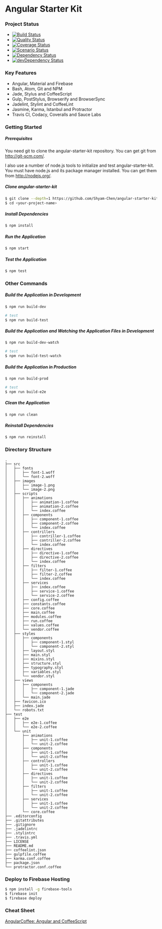 # Angular Starter Kit

### Project Status
* [![Build Status](https://travis-ci.org/Shyam-Chen/angular-starter-kit.svg?branch=master)](https://travis-ci.org/Shyam-Chen/angular-starter-kit)
* [![Quality Status](https://img.shields.io/badge/quality-level%20A-brightgreen.svg)](https://www.codacy.com/app/shyamchen1994/angular-starter-kit)
* [![Coverage Status](https://coveralls.io/repos/github/Shyam-Chen/angular-starter-kit/badge.svg?branch=master)](https://coveralls.io/github/Shyam-Chen/angular-starter-kit?branch=master)
* [![Scenario Status](https://img.shields.io/badge/scenario-unknown%20-lightgrey.svg)](https://saucelabs.com/u/Shyam-Chen)
* [![Dependency Status](https://david-dm.org/Shyam-Chen/angular-starter-kit.svg)](https://david-dm.org/Shyam-Chen/angular-starter-kit)
* [![devDependency Status](https://david-dm.org/Shyam-Chen/angular-starter-kit/dev-status.svg)](https://david-dm.org/Shyam-Chen/angular-starter-kit#info=devDependencies)

### Key Features
* Angular, Material and Firebase
* Bash, Atom, Git and NPM
* Jade, Stylus and CoffeeScript
* Gulp, PostStylus, Browserify and BrowserSync  
* Jadelint, Stylint and CoffeeLint
* Jasmine, Karma, Istanbul and Protractor
* Travis CI, Codacy, Coveralls and Sauce Labs

### Getting Started
##### Prerequisites
You need git to clone the angular-starter-kit repository. You can get git from http://git-scm.com/.

I also use a number of node.js tools to initialize and test angular-starter-kit. You must have node.js and its package manager installed. You can get them from http://nodejs.org/.

##### Clone angular-starter-kit
```bash
$ git clone --depth=1 https://github.com/Shyam-Chen/angular-starter-kit.git <your-project-name>
$ cd <your-project-name>
```

##### Install Dependencies
```bash
$ npm install
```

##### Run the Application
```bash
$ npm start
```

##### Test the Application
```bash
$ npm test

```

### Other Commands
##### Build the Application in Development
```bash
$ npm run build-dev

# test
$ npm run build-test
```

##### Build the Application and Watching the Application Files in Development
```bash
$ npm run build-dev-watch

# test
$ npm run build-test-watch
```

##### Build the Application in Production
```bash
$ npm run build-prod

# test
$ npm run build-e2e
```

##### Clean the Application
```bash
$ npm run clean
```

##### Reinstall Dependencies
```bash
$ npm run reinstall
```

### Directory Structure
```
.
├── src
│   ├── fonts
│   │   ├── font-1.woff
│   │   └── font-2.woff
│   ├── images
│   │   ├── image-1.png
│   │   └── image-2.png
│   ├── scripts
│   │   ├── animations
│   │   │   ├── animation-1.coffee
│   │   │   ├── animation-2.coffee
│   │   │   └── index.coffee
│   │   ├── components
│   │   │   ├── component-1.coffee
│   │   │   ├── component-2.coffee
│   │   │   └── index.coffee
│   │   ├── contrillers
│   │   │   ├── contriller-1.coffee
│   │   │   ├── contriller-2.coffee
│   │   │   └── index.coffee
│   │   ├── directives
│   │   │   ├── directive-1.coffee
│   │   │   ├── directive-2.coffee
│   │   │   └── index.coffee
│   │   ├── filters
│   │   │   ├── filter-1.coffee
│   │   │   ├── filter-2.coffee
│   │   │   └── index.coffee
│   │   ├── services
│   │   │   ├── index.coffee
│   │   │   ├── service-1.coffee
│   │   │   └── service-2.coffee
│   │   ├── config.coffee
│   │   ├── constants.coffee
│   │   ├── core.coffee
│   │   ├── main.coffee
│   │   ├── modules.coffee
│   │   ├── run.coffee
│   │   ├── values.coffee
│   │   └── vendor.coffee
│   ├── styles
│   │   ├── components
│   │   │   ├── component-1.styl
│   │   │   └── component-2.styl
│   │   ├── layout.styl
│   │   ├── main.styl
│   │   ├── mixins.styl
│   │   ├── structure.styl
│   │   ├── typography.styl
│   │   ├── variables.styl
│   │   └── vendor.styl
│   ├── views
│   │   ├── components
│   │   │   ├── component-1.jade
│   │   │   └── component-2.jade
│   │   └── main.jade
│   ├── favicon.ico
│   ├── index.jade
│   └── robots.txt
├── test
│   ├── e2e
│   │   ├── e2e-1.coffee
│   │   └── e2e-2.coffee
│   └── unit
│       ├── animations
│       │   ├── unit-1.coffee
│       │   └── unit-2.coffee
│       ├── components
│       │   ├── unit-1.coffee
│       │   └── unit-2.coffee
│       ├── controllers
│       │   ├── unit-1.coffee
│       │   └── unit-2.coffee
│       ├── directives
│       │   ├── unit-1.coffee
│       │   └── unit-2.coffee
│       ├── filters
│       │   ├── unit-1.coffee
│       │   └── unit-2.coffee
│       ├── services
│       │   ├── unit-1.coffee
│       │   └── unit-2.coffee
│       └── core.coffee
├── .editorconfig
├── .gitattributes
├── .gitignore
├── .jadelintrc
├── .stylintrc
├── .travis.yml
├── LICENSE
├── README.md
├── coffeelint.json
├── gulpfile.coffee
├── karma.conf.coffee
├── package.json
└── protractor.conf.coffee
```

### Deploy to Firebase Hosting
```bash
$ npm install -g firebase-tools
$ firebase init
$ firebase deploy
```

### Cheat Sheet
[AngularCoffee: Angular and CoffeeScript](https://github.com/Shyam-Chen/AngularCoffee)
